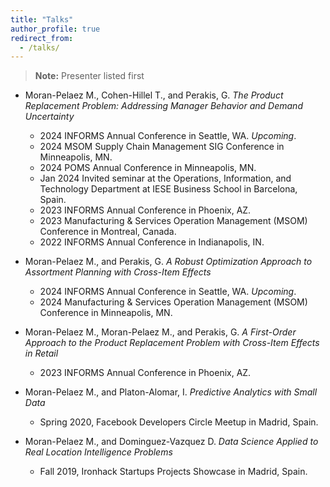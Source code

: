 ```yaml
---
title: "Talks"
author_profile: true
redirect_from: 
  - /talks/
---
```


> **Note:** Presenter listed first

- Moran-Pelaez M., Cohen-Hillel T., and Perakis, G. *The Product Replacement Problem: Addressing Manager Behavior and Demand Uncertainty*
  - 2024 INFORMS Annual Conference in Seattle, WA. *Upcoming*.
  - 2024 MSOM Supply Chain Management SIG Conference in Minneapolis, MN.
  - 2024 POMS Annual Conference in Minneapolis, MN.
  - Jan 2024 Invited seminar at the Operations, Information, and Technology Department at IESE Business School in Barcelona, Spain.
  - 2023 INFORMS Annual Conference in Phoenix, AZ.
  - 2023 Manufacturing & Services Operation Management (MSOM) Conference in Montreal, Canada.
  - 2022 INFORMS Annual Conference in Indianapolis, IN.

- Moran-Pelaez M., and Perakis, G. *A Robust Optimization Approach to Assortment Planning with Cross-Item Effects*
  - 2024 INFORMS Annual Conference in Seattle, WA. *Upcoming*.
  - 2024 Manufacturing & Services Operation Management (MSOM) Conference in Minneapolis, MN.

- Moran-Pelaez M., Moran-Pelaez M., and Perakis, G. *A First-Order Approach to the Product Replacement Problem with Cross-Item Effects in Retail*
  - 2023 INFORMS Annual Conference in Phoenix, AZ.

- Moran-Pelaez M., and Platon-Alomar, I. *Predictive Analytics with Small Data*
  - Spring 2020, Facebook Developers Circle Meetup in Madrid, Spain.

- Moran-Pelaez M., and Dominguez-Vazquez D. *Data Science Applied to Real Location Intelligence Problems*
  - Fall 2019, Ironhack Startups Projects Showcase in Madrid, Spain.